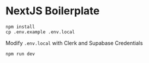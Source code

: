 # NextJS Boilerplate

```
npm install
cp .env.example .env.local
```

Modify `.env.local` with Clerk and Supabase Credentials

`npm run dev`